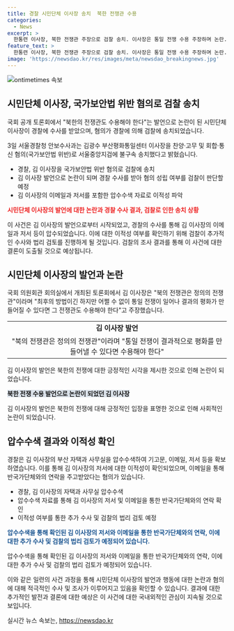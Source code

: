 ```yaml
---
title: 경찰 시민단체 이사장 송치  북한 전쟁관 수용
categories:
  - News
excerpt: >
  한통련 이사장, 북한 전쟁관 주장으로 검찰 송치. 이사장은 통일 전쟁 수용 주장하며 논란. 경찰, 부산 자택과 사무실 압수수색해 저서 등 확보. 김 이사장의 주장과 연락 내용 등 현행법 위반 여부 조사. 검찰, 추가 수사 후 기소 여부 결정 예정.
feature_text: >
  한통련 이사장, 북한 전쟁관 주장으로 검찰 송치. 이사장은 통일 전쟁 수용 주장하며 논란. 경찰, 부산 자택과 사무실 압수수색해 저서 등 확보. 김 이사장의 주장과 연락 내용 등 현행법 위반 여부 조사. 검찰, 추가 수사 후 기소 여부 결정 예정.
image: 'https://newsdao.kr/res/images/meta/newsdao_breakingnews.jpg'
---
```


<p><img src="https://newsdao.kr/res/images/meta/newsdao_breakingnews.jpg" alt="ontimetimes 속보" /></p>

<h2 data-ke-size="size26">시민단체 이사장, 국가보안법 위반 혐의로 검찰 송치</h2>

<p>국회 공개 토론회에서 "북한의 전쟁관도 수용해야 한다"는 발언으로 논란이 된 시민단체 이사장이 경찰에 수사를 받았으며, 혐의가 경찰에 의해 검찰에 송치되었습니다.</p>

<p data-ke-size="size16">3일 서울경찰청 안보수사과는 김광수 부산평화통일센터 이사장을 찬양·고무 및 회합·통신 혐의(국가보안법 위반)로 서울중앙지검에 불구속 송치했다고 밝혔습니다.</p>

<ul>
  <li>경찰, 김 이사장을 국가보안법 위반 혐의로 검찰에 송치</li>
  <li>김 이사장 발언으로 논란이 되며 경찰 수사를 받아 혐의 성립 여부를 검찰이 판단할 예정</li>
  <li>김 이사장의 이메일과 저서를 포함한 압수수색 자료로 이적성 파악</li>
</ul>

<p><b><span style="color: #ee2323;">시민단체 이사장의 발언에 대한 논란과 경찰 수사 결과, 검찰로 인한 송치 상황</span></b></p>

<p>이 사건은 김 이사장의 발언으로부터 시작되었고, 경찰의 수사를 통해 김 이사장의 이메일과 저서 등이 압수되었습니다. 이에 대한 이적성 여부를 확인하기 위해 검찰이 추가적인 수사와 법리 검토를 진행하게 될 것입니다. 검찰의 조사 결과를 통해 이 사건에 대한 결론이 도출될 것으로 예상됩니다.</p>

<h2 data-ke-size="size26">시민단체 이사장의 발언과 논란</h2>

<p>국회 의원회관 회의실에서 개최된 토론회에서 김 이사장은 "북의 전쟁관은 정의의 전쟁관"이라며 "최후의 방법이긴 하지만 어쩔 수 없이 통일 전쟁이 일어나 결과의 평화가 만들어질 수 있다면 그 전쟁관도 수용해야 한다"고 주장했습니다.</p>

<table>
  <tr>
    <td style="text-align: center; height: 17px;"><b>김 이사장 발언</b></td>
  </tr>
  <tr>
    <td style="text-align: center; height: 17px;">"북의 전쟁관은 정의의 전쟁관"이라며 "통일 전쟁이 결과적으로 평화를 만들어낼 수 있다면 수용해야 한다"</td>
  </tr>
</table>

<p data-ke-size="size16">김 이사장의 발언은 북한의 전쟁에 대한 긍정적인 시각을 제시한 것으로 인해 논란이 되었습니다.</p>

<p><b><span style="background-color: #21538527;">북한 전쟁 수용 발언으로 논란이 되었던 김 이사장</span></b></p>

<p>김 이사장의 발언은 북한의 전쟁에 대해 긍정적인 입장을 표명한 것으로 인해 사회적인 논란이 되었습니다.</p>

<h2 data-ke-size="size26">압수수색 결과와 이적성 확인</h2>

<p>경찰은 김 이사장의 부산 자택과 사무실을 압수수색하여 기고문, 이메일, 저서 등을 확보하였습니다. 이를 통해 김 이사장의 저서에 대한 이적성이 확인되었으며, 이메일을 통해 반국가단체와의 연락을 주고받았다는 혐의가 있습니다.</p>

<ul>
  <li>경찰, 김 이사장의 자택과 사무실 압수수색</li>
  <li>압수수색 자료를 통해 김 이사장의 저서 및 이메일을 통한 반국가단체와의 연락 확인</li>
  <li>이적성 여부를 통한 추가 수사 및 검찰의 법리 검토 예정</li>
</ul>

<p><b><span style="color: #1a5490;">압수수색을 통해 확인된 김 이사장의 저서와 이메일을 통한 반국가단체와의 연락, 이에 대한 추가 수사 및 검찰의 법리 검토가 예정되어 있습니다.</span></b></p>

<p>압수수색을 통해 확인된 김 이사장의 저서와 이메일을 통한 반국가단체와의 연락, 이에 대한 추가 수사 및 검찰의 법리 검토가 예정되어 있습니다.</p>

<p>이와 같은 일련의 사건 과정을 통해 시민단체 이사장의 발언과 행동에 대한 논란과 혐의에 대해 적극적인 수사 및 조사가 이루어지고 있음을 확인할 수 있습니다. 결과에 대한 추가적인 발전과 결론에 대한 예상은 이 사건에 대한 국내외적인 관심이 지속될 것으로 보입니다.</p>
실시간 뉴스 속보는, <a href="https://newsdao.kr" rel="dofollow">https://newsdao.kr</a>



